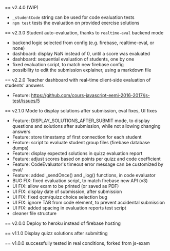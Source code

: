 == v2.4.0 (WIP)
 * `_studentCode` string can be used for code evaluation tests
 * `npm test` tests the evaluation on provided exercise solutions

== v2.3.0 Student auto-evaluation, thanks to `realtime-eval` backend mode
 * backend logic selected from config (e.g. firebase, realtime-eval, or none)
 * dashboard: display NaN instead of 0, until a score was evaluated
 * dashboard: sequential evaluation of students, one by one
 * fixed evaluation script, to match new firebase config
 * possibility to edit the submission explainer, using a markdown file

== v2.2.0 Teacher dashboard with real-time client-side evaluation of students' answers
 * Feature: https://github.com/cours-javascript-eemi-2016-2017/js-test/issues/5

== v2.1.0 Mode to display solutions after submission, eval fixes, UI fixes
 * Feature: DISPLAY_SOLUTIONS_AFTER_SUBMIT mode, to display questions and solutions after submission, while not allowing changing answers
 * Feature: store timestamp of first connection for each student
 * Feature: script to evaluate student group files (firebase database dumps)
 * Feature: display expected solutions in quizz evaluation report
 * Feature: adjust scores based on points per quizz and code coefficient
 * Feature: CodeEvaluator's timeout error message can be customized by eval/
 * Feature: added _sendOnce() and _log() functions, in code evaluator
 * BUG FIX: fixed evaluation script, to match firebase new API (v3)
 * UI FIX: allow exam to be printed (or saved as PDF)
 * UI FIX: display date of submission, after submission
 * UI FIX: fixed qcm/quizz choice selection bug
 * UI FIX: ignore TAB from code element, to prevent accidental submission
 * UI FIX: added spacing in evaluation reports
test script
 * cleaner file structure

== v2.0.0 Deploy to heroku instead of firebase hosting

== v1.1.0 Display quizz solutions after submitting

== v1.0.0 successfully tested in real conditions, forked from js-exam
